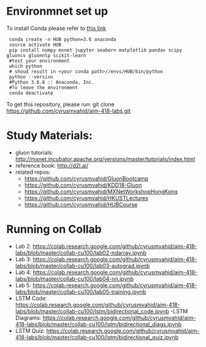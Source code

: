 # Environmnet set up
To install Conda please refer to [this link](https://docs.conda.io/projects/conda/en/latest/user-guide/install/index.html)
```
 conda create -n HUB python=3.6 anaconda
 source activate HUB
 pip install numpy mxnet jupyter seaborn matplotlib pandas scipy gluoncv gluonnlp scikit-learn
 #test your environment
 which python
 # shoud result in <your conda path>//envs/HUB/bin/python
 python --version
 #Python 3.6.8 :: Anaconda, Inc.
 #To leave the environment
 conda deactivate
 ```
 
 To get this repository, please run:
 git clone https://github.com/cyrusmvahid/aim-418-labs.git
 
# Study Materials:
- gluon tutorials: http://mxnet.incubator.apache.org/versions/master/tutorials/index.html 
- reference book: http://d2l.ai/
- related repos:
  - https://github.com/cyrusmvahid/GluonBootcamp
  - https://github.com/cyrusmvahid/KDD18-Gluon
  - https://github.com/cyrusmvahid/MXNetWorkshopHongKong
  - https://github.com/cyrusmvahid/HKUSTLectures
  - https://github.com/cyrusmvahid/HUBCourse
  
 # Running on Collab
 - Lab 2: https://colab.research.google.com/github/cyrusmvahid/aim-418-labs/blob/master/collab-cu100/lab02-ndarray.ipynb
 - Lab 3: https://colab.research.google.com/github/cyrusmvahid/aim-418-labs/blob/master/collab-cu100/lab03-autograd.ipynb
 - Lab 4: https://colab.research.google.com/github/cyrusmvahid/aim-418-labs/blob/master/collab-cu100/lab04-nn.ipynb
 - Lab 5: https://colab.research.google.com/github/cyrusmvahid/aim-418-labs/blob/master/collab-cu100/lab05-training.ipynb
 - LSTM Code: https://colab.research.google.com/github/cyrusmvahid/aim-418-labs/blob/master/collab-cu100/lstm/bidirectional_code.ipynb
 -LSTM Diagrams: https://colab.research.google.com/github/cyrusmvahid/aim-418-labs/blob/master/collab-cu100/lstm/bidirectional_diags.ipynb
 - LSTM Quiz: https://colab.research.google.com/github/cyrusmvahid/aim-418-labs/blob/master/collab-cu100/lstm/bidirectional_quiz.ipynb
 
 